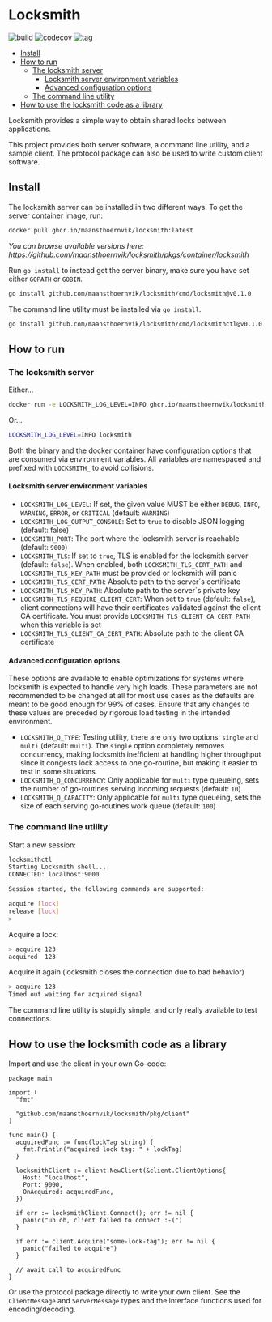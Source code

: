 # Locksmith <!-- omit in toc -->

![build](https://github.com/maansthoernvik/locksmith/actions/workflows/build.yml/badge.svg)
[![codecov](https://codecov.io/gh/maansthoernvik/locksmith/graph/badge.svg?token=6MrGbVWC5b)](https://codecov.io/gh/maansthoernvik/locksmith)
![tag](https://img.shields.io/github/v/tag/maansthoernvik/locksmith?label=latest%20version)

- [Install](#install)
- [How to run](#how-to-run)
  - [The locksmith server](#the-locksmith-server)
    - [Locksmith server environment variables](#locksmith-server-environment-variables)
    - [Advanced configuration options](#advanced-configuration-options)
  - [The command line utility](#the-command-line-utility)
- [How to use the locksmith code as a library](#how-to-use-the-locksmith-code-as-a-library)


Locksmith provides a simple way to obtain shared locks between applications.

This project provides both server software, a command line utility, and a sample client. The protocol package can also be used to write custom client software.

## Install

The locksmith server can be installed in two different ways. To get the server container image, run:

```bash
docker pull ghcr.io/maansthoernvik/locksmith:latest
```
*You can browse available versions here: https://github.com/maansthoernvik/locksmith/pkgs/container/locksmith*

Run `go install` to instead get the server binary, make sure you have set either `GOPATH` or `GOBIN`.

```bash
go install github.com/maansthoernvik/locksmith/cmd/locksmith@v0.1.0
```

The command line utility must be installed via `go install`.

```bash
go install github.com/maansthoernvik/locksmith/cmd/locksmithctl@v0.1.0
```

## How to run

### The locksmith server

Either...
```bash
docker run -e LOCKSMITH_LOG_LEVEL=INFO ghcr.io/maansthoernvik/locksmith:latest
```

Or...
```bash
LOCKSMITH_LOG_LEVEL=INFO locksmith
```

Both the binary and the docker container have configuration options that are consumed via environment variables. All variables are namespaced and prefixed with `LOCKSMITH_` to avoid collisions.

#### Locksmith server environment variables

- `LOCKSMITH_LOG_LEVEL`: If set, the given value MUST be either `DEBUG`, `INFO`, `WARNING`, `ERROR`, or `CRITICAL` (default: `WARNING`)
- `LOCKSMITH_LOG_OUTPUT_CONSOLE`: Set to `true` to disable JSON logging (default: false)
- `LOCKSMITH_PORT`: The port where the locksmith server is reachable (default: `9000`)
- `LOCKSMITH_TLS`: If set to `true`, TLS is enabled for the locksmith server (default: `false`). When enabled, both `LOCKSMITH_TLS_CERT_PATH` and `LOCKSMITH_TLS_KEY_PATH` must be provided or locksmith will panic
- `LOCKSMITH_TLS_CERT_PATH`: Absolute path to the server´s certificate
- `LOCKSMITH_TLS_KEY_PATH`: Absolute path to the server´s private key
- `LOCKSMITH_TLS_REQUIRE_CLIENT_CERT`: When set to `true` (default: `false`), client connections will have their certificates validated against the client CA certificate. You must provide `LOCKSMITH_TLS_CLIENT_CA_CERT_PATH` when this variable is set
- `LOCKSMITH_TLS_CLIENT_CA_CERT_PATH`: Absolute path to the client CA certificate

#### Advanced configuration options

These options are available to enable optimizations for systems where locksmith is expected to handle very high loads. These parameters are not recommended to be changed at all for most use cases as the defaults are meant to be good enough for 99% of cases. Ensure that any changes to these values are preceded by rigorous load testing in the intended environment.

- `LOCKSMITH_Q_TYPE`: Testing utility, there are only two options: `single` and `multi` (default: `multi`). The `single` option completely removes concurrency, making locksmith inefficient at handling higher throughput since it congests lock access to one go-routine, but making it easier to test in some situations
- `LOCKSMITH_Q_CONCURRENCY`: Only applicable for `multi` type queueing, sets the number of go-routines serving incoming requests (default: `10`)
- `LOCKSMITH_Q_CAPACITY`: Only applicable for `multi` type queueing, sets the size of each serving go-routines work queue (default: `100`)

### The command line utility

Start a new session:

```bash
locksmithctl
Starting Locksmith shell...
CONNECTED: localhost:9000

Session started, the following commands are supported:

acquire [lock]
release [lock]
> 
```

Acquire a lock:

```bash
> acquire 123
acquired  123
```

Acquire it again (locksmith closes the connection due to bad behavior)

```bash
> acquire 123
Timed out waiting for acquired signal
```

The command line utility is stupidly simple, and only really available to test connections.

## How to use the locksmith code as a library

Import and use the client in your own Go-code:

```golang
package main

import (
  "fmt"

  "github.com/maansthoernvik/locksmith/pkg/client"
)

func main() {
  acquiredFunc := func(lockTag string) {
    fmt.Println("acquired lock tag: " + lockTag)
  }

  locksmithClient := client.NewClient(&client.ClientOptions{
    Host: "localhost",
    Port: 9000,
    OnAcquired: acquiredFunc,
  })

  if err := locksmithClient.Connect(); err != nil {
    panic("uh oh, client failed to connect :-(")
  }

  if err := client.Acquire("some-lock-tag"); err != nil {
    panic("failed to acquire")
  }

  // await call to acquiredFunc
}
```

Or use the protocol package directly to write your own client. See the `ClientMessage` and `ServerMessage` types and the interface functions used for encoding/decoding.
